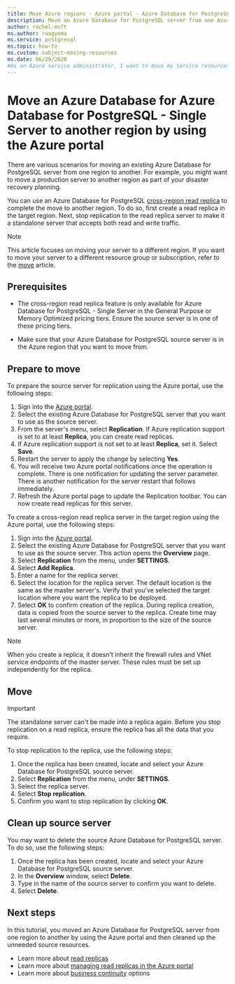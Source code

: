 ```yaml
---
title: Move Azure regions - Azure portal - Azure Database for PostgreSQL - Single Server
description: Move an Azure Database for PostgreSQL server from one Azure region to another using a read replica and the Azure portal.
author: rachel-msft
ms.author: raagyema
ms.service: postgresql
ms.topic: how-to
ms.custom: subject-moving-resources
ms.date: 06/29/2020
#As an Azure service administrator, I want to move my service resources to another Azure region
---
```


# Move an Azure Database for Azure Database for PostgreSQL - Single Server to another region by using the Azure portal

There are various scenarios for moving an existing Azure Database for PostgreSQL server from one region to another. For example, you might want to move a production server to another region as part of your disaster recovery planning.

You can use an Azure Database for PostgreSQL [cross-region read replica](concepts-read-replicas.md#cross-region-replication) to complete the move to another region. To do so, first create a read replica in the target region. Next, stop replication to the read replica server to make it a standalone server that accepts both read and write traffic. 

> [!NOTE]
> This article focuses on moving your server to a different region. If you want to move your server to a different resource group or subscription, refer to the [move](https://docs.microsoft.com/azure/azure-resource-manager/management/move-resource-group-and-subscription) article. 

## Prerequisites

- The cross-region read replica feature is only available for Azure Database for PostgreSQL - Single Server in the General Purpose or Memory Optimized pricing tiers. Ensure the source server is in one of these pricing tiers.

- Make sure that your Azure Database for PostgreSQL source server is in the Azure region that you want to move from.

## Prepare to move

To prepare the source server for replication using the Azure portal, use the following steps: 

1. Sign into the [Azure portal](https://portal.azure.com/).
1. Select the existing Azure Database for PostgreSQL server that you want to use as the source server. 
1. From the server's menu, select **Replication**. If Azure replication support is set to at least **Replica**, you can create read replicas. 
1. If Azure replication support is not set to at least **Replica**, set it. Select **Save**.
1. Restart the server to apply the change by selecting **Yes**.
1. You will receive two Azure portal notifications once the operation is complete. There is one notification for updating the server parameter. There is another notification for the server restart that follows immediately.
1. Refresh the Azure portal page to update the Replication toolbar. You can now create read replicas for this server.

To create a cross-region read replica server in the target region using the Azure portal, use the following steps:

1. Sign into the [Azure portal](https://portal.azure.com/).
1. Select the existing Azure Database for PostgreSQL server that you want to use as the source server. This action opens the **Overview** page.
1. Select **Replication** from the menu, under **SETTINGS**.
1. Select **Add Replica**.
1. Enter a name for the replica server.
1. Select the location for the replica server. The default location is the same as the master server's. Verify that you've selected the target location where you want the replica to be deployed.
1. Select **OK** to confirm creation of the replica. During replica creation, data is copied from the source server to the replica. Create time may last several minutes or more, in proportion to the size of the source server.

>[!NOTE]
> When you create a replica, it doesn't inherit the firewall rules and VNet service endpoints of the master server. These rules must be set up independently for the replica.

## Move

> [!IMPORTANT]
> The standalone server can't be made into a replica again.
> Before you stop replication on a read replica, ensure the replica has all the data that you require.

To stop replication to the replica, use the following steps:

1. Once the replica has been created, locate and select your Azure Database for PostgreSQL source server. 
1. Select **Replication** from the menu, under **SETTINGS**.
1. Select the replica server.
1. Select **Stop replication**.
1. Confirm you want to stop replication by clicking **OK**.

## Clean up source server

You may want to delete the source Azure Database for PostgreSQL server. To do so, use the following steps:
1. Once the replica has been created, locate and select your Azure Database for PostgreSQL source server.
1. In the **Overview** window, select **Delete**.
1. Type in the name of the source server to confirm you want to delete.
1. Select **Delete**.

## Next steps

In this tutorial, you moved an Azure Database for PostgreSQL server from one region to another by using the Azure portal and then cleaned up the unneeded source resources. 

- Learn more about [read replicas](concepts-read-replicas.md)
- Learn more about [managing read replicas in the Azure portal](howto-read-replicas-portal.md)
- Learn more about [business continuity](concepts-business-continuity.md) options

